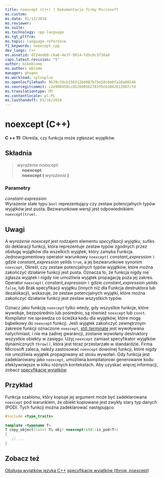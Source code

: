 ```yaml
---
title: noexcept (C++) | Dokumentacja firmy Microsoft
ms.custom: 
ms.date: 01/12/2018
ms.reviewer: 
ms.suite: 
ms.technology: cpp-language
ms.tgt_pltfrm: 
ms.topic: language-reference
f1_keywords: noexcept_cpp
dev_langs: C++
ms.assetid: df24edb9-c6a6-4e37-9914-fd5c0c3716a8
caps.latest.revision: "5"
author: mikeblome
ms.author: mblome
manager: ghogen
ms.workload: cplusplus
ms.openlocfilehash: 9b78c19cb156312b6087b75e50c0e0fa28a00246
ms.sourcegitcommit: c2e990450ccd528d85b2783fbc63042612987cfd
ms.translationtype: MT
ms.contentlocale: pl-PL
ms.lasthandoff: 01/16/2018
---
```

# <a name="noexcept-c"></a>noexcept (C++)
**C ++ 11:** Określa, czy funkcja może zgłaszać wyjątków.  
  
## <a name="syntax"></a>Składnia  
  
> *wyrażenie noexcept*:  
> &nbsp;&nbsp;&nbsp;&nbsp;**noexcept**  
> &nbsp;&nbsp;&nbsp;&nbsp;**noexcept (** *wyrażenia* **)**  
  
### <a name="parameters"></a>Parametry  
 *constant-expression*  
 Wyrażenie stałe typu `bool` reprezentujący czy zestaw potencjalnych typów wyjątków jest pusta. Bezwarunkowe wersji jest odpowiednikiem `noexcept(true)`.  
  
## <a name="remarks"></a>Uwagi  
 A *wyrażenie noexcept* jest rodzajem elementu *specyfikacji wyjątku*, sufiks do deklaracji funkcji, która reprezentuje zestaw typów zgodnych przez obsługę wyjątków dla wszelkich wyjątek, który zamyka Funkcja. Jednoargumentowy operator warunkowy `noexcept(` *constant_expression* `)` gdzie *constant_expression* yeilds `true`, a jej bezwarunkowe synonim `noexcept`, Określ, czy zestaw potencjalnych typów wyjątków, które można zakończyć działanie funkcji jest pusta. Oznacza to, że funkcja nigdy nie zgłasza wyjątek i nigdy nie umożliwia wyjątek propagację poza jej zakres. Operator `noexcept(` *constant_expression* `)` gdzie *constant_expression* yeilds `false`, lub Brak specyfikacji wyjątku (innych niż dla Funkcja destruktora lub dezalokacji), wskazuje, że zestaw potencjalnych wyjątki, które można zakończyć działanie funkcji jest zestaw wszystkich typów.  
 
 Oznacz jako funkcję `noexcept` tylko wtedy, gdy wszystkie funkcje, które wywołuje, bezpośrednio lub pośrednio, są również `noexcept` lub `const`. Kompilator nie sprawdza co ścieżka kodu dla wyjątków, które mogą bąbelkowy do `noexcept` funkcji. Jeśli wyjątek zakończyć zewnętrznym zakresie funkcji oznaczone `noexcept`, [std::terminate](../standard-library/exception-functions.md#terminate) jest wywoływana natychmiast, i nie ma żadnej gwarancji, zostanie wywołany destruktory wszystkie obiekty w zasięgu. Użyj `noexcept` zamiast specyfikator wyjątków dynamicznych `throw()`, która jest teraz przestarzałe w standardzie. Firma Microsoft zaleca, należy zastosować `noexcept` dowolnej funkcji, które nigdy nie umożliwia wyjątek propagowany aż stosu wywołań. Gdy funkcja jest zadeklarowany jako `noexcept`, umożliwia kompilatorowi generowanie kodu efektywniejsze w kilku różnych kontekstach. Aby uzyskać więcej informacji, zobacz [specyfikacje wyjątków](exception-specifications-throw-cpp.md).   
  
## <a name="example"></a>Przykład  
Funkcja szablonu, który kopiuje jej argument może być zadeklarowana `noexcept` pod warunkiem, że obiekt kopiowane jest zwykły stary typ danych (POD). Tych funkcji można zadeklarować następująco:  
  
```cpp  
#include <type_traits>  
  
template <typename T>  
T copy_object(const T& obj) noexcept(std::is_pod<T>)  
{  
   // ...   
}  
```  
  
## <a name="see-also"></a>Zobacz też  
 [Obsługa wyjątków języka C++](cpp-exception-handling.md) [specyfikacje wyjątków (throw, noexcept)](exception-specifications-throw-cpp.md)